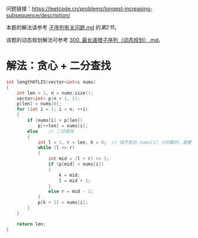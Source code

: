 问题链接：https://leetcode.cn/problems/longest-increasing-subsequence/description/

本题的解法请参考 [子序列有关问题.md](https://github.com/SakuraMayAi/Tricks-of-Programming/blob/main/Algorithms%20And%20Data%20Structure/%E5%AD%90%E5%BA%8F%E5%88%97%E6%9C%89%E5%85%B3%E9%97%AE%E9%A2%98.md) 的*第2节*。

该题的动态规划解法可参考 [300. 最长递增子序列（动态规划）.md](https://github.com/SakuraMayAi/LintCode/blob/main/Dynamic%20Programming/300.%20%E6%9C%80%E9%95%BF%E9%80%92%E5%A2%9E%E5%AD%90%E5%BA%8F%E5%88%97%EF%BC%88%E5%8A%A8%E6%80%81%E8%A7%84%E5%88%92%EF%BC%89.md)。

# 解法：贪心 + 二分查找

```cpp
int lengthOfLIS(vector<int>& nums)
{
    int len = 1, n = nums.size();
    vector<int> p(n + 1, 1);
    p[len] = nums[0];
    for (int i = 1; i < n; ++i)
    {
        if (nums[i] > p[len])
            p[++len] = nums[i];
        else    // 二分查找
        {
            int l = 1, r = len, k = 0;  // 找不到比 nums[i] 小的数时，就更新 p[1]
            while (l <= r)
            {
                int mid = (l + r) >> 1;
                if (p[mid] < nums[i])
                {
                    k = mid;
                    l = mid + 1;
                }
                else r = mid - 1;
            }
            p[k + 1] = nums[i];
        }
    }

    return len;
}
```
